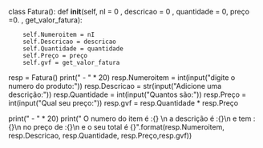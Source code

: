
class Fatura():
    def __init__(self, nI = 0 , descricao = 0 , quantidade = 0, preço =0. , get_valor_fatura):

        self.Numeroitem = nI
        self.Descricao = descricao
        self.Quantidade = quantidade
        self.Preço = preço
        self.gvf = get_valor_fatura



resp = Fatura()
print(" - " * 20)
resp.Numeroitem = int(input("digite o numero do produto:"))
resp.Descricao = str(input("Adicione uma descrição:"))
resp.Quantidade = int(input("Quantos são:")) 
resp.Preço = int(input("Qual seu preço:"))
resp.gvf = resp.Quantidade * resp.Preço

print(" - " * 20)
print(" O numero do item é :{} \n a descrição é      :{}\n e tem :{}\n no preço de :{}\n e o seu total é {}".format(resp.Numeroitem, resp.Descricao, resp.Quantidade, resp.Preço,resp.gvf))


